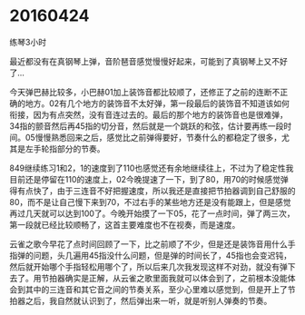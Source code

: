 # 20160424

练琴3小时

最近都没有在真钢琴上弹，音阶琶音感觉慢慢好起来，可能到了真钢琴上又不好了...

今天弹巴赫比较多，小巴赫01加上装饰音都比较顺了，还修正了之前的连断不正确的地方。02有几个地方的装饰音不太好弹，第一段最后的装饰音不知道该如何衔接，因为有点突然，没有音连过去的。最后的那个地方的装饰音也是很难弹，34指的颤音然后再45指的切分音，然后就是一个跳跃的和弦，估计要再练一段时间。05慢慢熟悉回来之后，感觉比之前弹得要好，节奏什么的都稳定了很多，尤其是左手轮指部分的节奏。

849继续练习1和2，1的速度到了110也感觉还有余地继续往上，不过为了稳定性我目前还是停留在110的速度上，02今晚提速了一下，到了80，用70的时候感觉弹得有点快了，由于三连音不好把握速度，所以我还是直接把节拍器调到自己舒服的80，而不是让自己慢下来到70，不过右手的某些地方还是没有能跟上，但是感觉再过几天就可以达到100了。今晚开始摸了一下05，花了一点时间，弹了两三次，第一段就已经比较顺畅了，这首主要难度也不在视奏，而是速度。

云雀之歌今早花了点时间回顾了一下，比之前顺了不少，但是还是装饰音用什么手指弹的问题，头几遍用45指没什么问题，但是弹的时间长了，45指也会变迟钝，然后就开始哪个手指轻松用哪个了，所以后来几次我发现这样不对劲，就没有弹下去了。用节拍器确实是正解，从云雀之歌里面我就可以体会到了，之前根本没能体会到其中的三连音和其它音之间的节奏关系，至少心里难以感觉到，但是开上了节拍器之后，我自然就认识到了，然后弹出来一听，就是听别人弹奏的节奏。